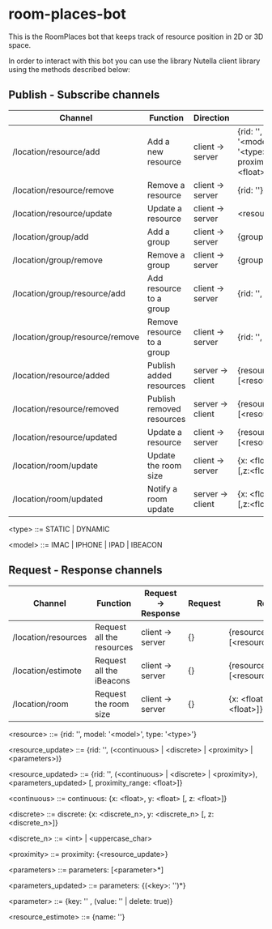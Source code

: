 # room-places-bot
This is the RoomPlaces bot that keeps track of resource position in 2D or 3D space.

In order to interact with this bot you can use the library Nutella client library using the methods described below:

## Publish - Subscribe channels

| Channel                         | Function                   | Direction         | Content                         |
| ------------------------------- | -------------------------- | ----------------- | ------------------------------- |
| /location/resource/add          | Add a new resource         | client -> server  | {rid: '', model: '\<model\>', type: '\<type\>'[, proximity_range: \<float\>]}  |
| /location/resource/remove       | Remove a resource          | client -> server  | {rid: ''}                            |
| /location/resource/update       | Update a resource          | client -> server  | \<resource_update\>                  |
| /location/group/add             | Add a group                | client -> server  | {group: ''}                          |
| /location/group/remove          | Remove a group             | client -> server  | {group: ''}                          |
| /location/group/resource/add    | Add resource to a group    | client -> server  | {rid: '', group: ''}                 |
| /location/group/resource/remove | Remove resource to a group | client -> server  | {rid: '', group: ''}                 |
| /location/resource/added        | Publish added resources    | server -> client  | {resources: [\<resource\>*]}         |
| /location/resource/removed      | Publish removed resources  | server -> client  | {resources: [\<resource\>*]}         |
| /location/resource/updated      | Update a resource          | client -> server  | {resources: [\<resource_updated\>*]} |
| /location/room/update           | Update the room size       | client -> server  | {x: \<float\>, y: \<float\> [,z:\<float\>]}|
| /location/room/updated          | Notify a room update       | server -> client  | {x: \<float\>, y: \<float\> [,z:\<float\>]}|

\<type\> ::= STATIC | DYNAMIC 

\<model\> ::= IMAC | IPHONE | IPAD | IBEACON

## Request - Response channels

| Channel                    | Function                  | Request -> Response | Request       | Response                              |
| -------------------------- | ------------------------- | ------------------- | ------------- | ------------------------------------- |
| /location/resources        | Request all the resources | client -> server    | {}            | {resources: [\<resource\>*]}          |
| /location/estimote         | Request all the iBeacons  | client -> server    | {}            | {resources: [\<resource_estimote\>*]} |
| /location/room             | Request the room size     | client -> server    | {}            | {x: \<float\>, y: \<float\> [,z:\<float\>]}|


\<resource\> ::= {rid: '', model: '\<model\>', type: '\<type\>'}

\<resource_update\> ::= {rid: '', (\<continuous\> | \<discrete\> | \<proximity\> | \<parameters\>)}

\<resource_updated\> ::= {rid: '', (\<continuous\> | \<discrete\> | \<proximity\>), \<parameters_updated\> [, proximity_range: \<float\>]}

\<continuous\> ::= continuous: {x: \<float\>,  y: \<float\> [, z: \<float\>]}

\<discrete\> ::= discrete: {x: \<discrete_n\>,  y: \<discrete_n\> [, z: \<discrete_n\>]}

\<discrete_n\> ::= \<int\> | \<uppercase_char\>

\<proximity\> ::= proximity: {\<resource_update\>}

\<parameters\> ::= parameters: [\<parameter>*]

\<parameters_updated\> ::= parameters: {(\<key\>: '')*}

\<parameter\> ::= {key: '' , (value: '' | delete: true)}


\<resource_estimote\> ::= {name: ''}
